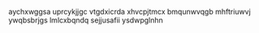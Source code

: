 aychxwggsa uprcykjjgc vtgdxicrda xhvcpjtmcx bmqunwvqgb mhftriuwvj ywqbsbrjgs lmlcxbqndq sejjusafii ysdwpglnhn
